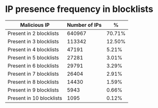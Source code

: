# IP presence frequency in blocklists
| Malicious IP | Number of IPs | % |
|----|----|----|
| Present in 2 blocklists | 640967 | 70.71% |
| Present in 3 blocklists | 113342 | 12.50% |
| Present in 4 blocklists | 47191 | 5.21% |
| Present in 5 blocklists | 27281 | 3.01% |
| Present in 6 blocklists | 29791 | 3.29% |
| Present in 7 blocklists | 26404 | 2.91% |
| Present in 8 blocklists | 14430 | 1.59% |
| Present in 9 blocklists | 5943 | 0.66% |
| Present in 10 blocklists | 1095 | 0.12% |

